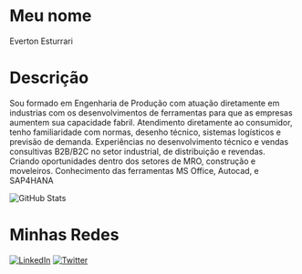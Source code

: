 #  Meu nome
Everton Esturrari

# Descrição

Sou formado em Engenharia de Produção com atuação diretamente em industrias com os desenvolvimentos de ferramentas para que as empresas aumentem sua capacidade fabril. Atendimento diretamente ao consumidor, tenho familiaridade com normas, desenho técnico, sistemas logísticos e previsão de demanda.
Experiências no desenvolvimento técnico e vendas consultivas B2B/B2C no setor industrial, de distribuição e revendas. Criando oportunidades dentro dos setores de MRO, construção e moveleiros. Conhecimento das ferramentas MS Office, Autocad, e SAP4HANA

![GitHub Stats](https://github-readme-stats.vercel.app/api?username=esturrariev&theme=transparent&bg_color=000&border_color=30A3DC&show_icons=true&icon_color=30A3DC&title_color=E94D5F&text_color=FFF)


# Minhas Redes
[![LinkedIn](https://img.shields.io/badge/LinkedIn-000?style=for-the-badge&logo=linkedin&logoColor=0E76A8)](https://www.linkedin.com/in/esturrev/)
[![Twitter](https://img.shields.io/badge/Twitter-000?style=for-the-badge&logo=twitter)](https://twitter.com/esturrariev)


